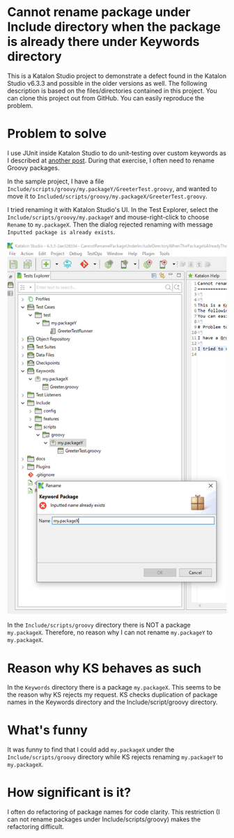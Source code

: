 Cannot rename package under Include directory when the package is already there under Keywords directory
==============================


This is a Katalon Studio project to demonstrate a defect found in the Katalon Studio v6.3.3 and possible in the older versions as well.
The following description is based on the files/directories contained in this project. You can clone this project out from GitHub.
You can easily reproduce the problem.

# Problem to solve

I use JUnit inside Katalon Studio to do unit-testing over custom keywords as I described at [another post](https://forum.katalon.com/t/junit4-katalon-studio-integration-by-a-built-in-keyword/17637/5).
During that exercise, I often need to rename Groovy packages.

In the sample project, I have a file `Include/scripts/groovy/my.packageY/GreeterTest.groovy`, and wanted to move it to `Included/scripts/groovy/my.packageX/GreeterTest.groovy`.

I tried renaming it with Katalon Studio's UI. In the Test Explorer, select the `Include/scripts/groovy/my.packageY` and mouse-right-click to choose `Rename` to `my.packageX`.
Then the dialog rejected renaming with message `Inputted package is already exists`.

![diaglog with error](docs/images/Inputted_name_already_exists.PNG)

In the `Include/scripts/groovy` directory there is NOT a package `my.packageX`. Therefore, no reason why I can not rename `my.packageY` to `my.packageX`.

# Reason why KS behaves as such

In the `Keywords` directory there is a package `my.packageX`.
This seems to be the reason why KS rejects my request.
KS checks duplication of package names in the Keywords directory and the Include/script/groovy directory.

# What's funny

It was funny to find that I could add `my.packageX` under the `Include/scripts/groovy` directory while KS rejects renaming `my.packageY` to `my.packageX`.


# How significant is it?

I often do refactoring of package names for code clarity. This restriction (I can not rename packages under Include/scripts/groovy) makes the refactoring difficult.
